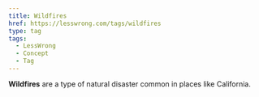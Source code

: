 ```yaml
---
title: Wildfires
href: https://lesswrong.com/tags/wildfires
type: tag
tags:
  - LessWrong
  - Concept
  - Tag
---
```


**Wildfires** are a type of natural disaster common in places like California.